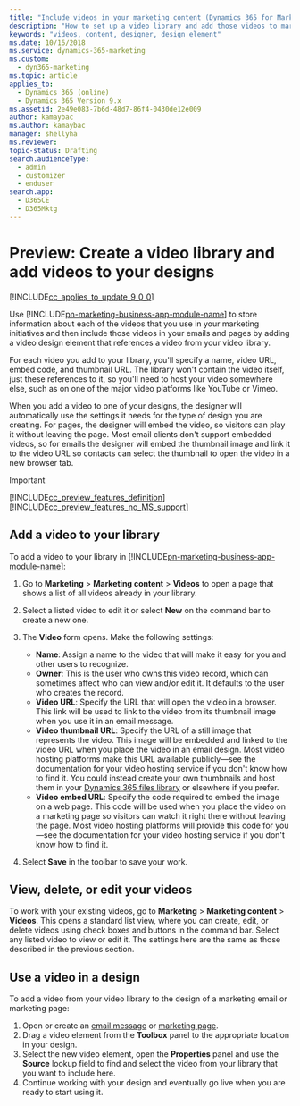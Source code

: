 ```yaml
---
title: "Include videos in your marketing content (Dynamics 365 for Marketing) | Microsoft Docs"
description: "How to set up a video library and add those videos to marketing emails and pages in Dynamics 365 for Marketing"
keywords: "videos, content, designer, design element"
ms.date: 10/16/2018
ms.service: dynamics-365-marketing
ms.custom: 
  - dyn365-marketing
ms.topic: article
applies_to: 
  - Dynamics 365 (online)
  - Dynamics 365 Version 9.x
ms.assetid: 2e49e083-7b6d-48d7-86f4-0430de12e009
author: kamaybac
ms.author: kamaybac
manager: shellyha
ms.reviewer:
topic-status: Drafting
search.audienceType: 
  - admin
  - customizer
  - enduser
search.app: 
  - D365CE
  - D365Mktg
---
```


# Preview: Create a video library and add videos to your designs

[!INCLUDE[cc_applies_to_update_9_0_0](../includes/cc_applies_to_update_9_0_0.md)]

Use [!INCLUDE[pn-marketing-business-app-module-name](../includes/pn-marketing-business-app-module-name.md)] to store information about each of the videos that you use in your marketing initiatives and then include those videos in your emails and pages by adding a video design element that references a video from your video library.

For each video you add to your library, you'll specify a name, video URL, embed code, and thumbnail URL. The library won't contain the video itself, just these references to it, so you'll need to host your video somewhere else, such as on one of the major video platforms like YouTube or Vimeo.

When you add a video to one of your designs, the designer will automatically use the settings it needs for the type of design you are creating. For pages, the designer will embed the video, so visitors can play it without leaving the page. Most email clients don't support embedded videos, so for emails the designer will embed the thumbnail image and link it to the video URL so contacts can select the thumbnail to open the video in a new browser tab.

> [!IMPORTANT]
> [!INCLUDE[cc_preview_features_definition](../includes/cc-preview-features-definition.md)]
> [!INCLUDE[cc_preview_features_no_MS_support](../includes/cc-preview-features-no-ms-support.md)]  

## Add a video to your library

To add a video to your library in [!INCLUDE[pn-marketing-business-app-module-name](../includes/pn-marketing-business-app-module-name.md)]:

1. Go to **Marketing** > **Marketing content** > **Videos** to open a page that shows a list of all videos already in your library.

1. Select a listed video to edit it or select **New** on the command bar to create a new one.

1. The **Video** form opens. Make the following settings:

    - **Name**: Assign a name to the video that will make it easy for you and other users to recognize.
    - **Owner**: This is the user who owns this video record, which can sometimes affect who can view and/or edit it. It defaults to the user who creates the record.
    - **Video URL**: Specify the URL that will open the video in a browser. This link will be used to link to the video from its thumbnail image when you use it in an email message.
    - **Video thumbnail URL**: Specify the URL of a still image that represents the video. This image will be embedded and linked to the video URL when you place the video in an email design. Most video hosting platforms make this URL available publicly&mdash;see the documentation for your video hosting service if you don't know how to find it. You could instead create your own thumbnails and host them in your [Dynamics 365 files library](upload-images-files.md) or elsewhere if you prefer.
    - **Video embed URL**: Specify the code required to embed the image on a web page. This code will be used when you place the video on a marketing page so visitors can watch it right there without leaving the page. Most video hosting platforms will provide this code for you&mdash;see the documentation for your video hosting service if you don't know how to find it.

1. Select **Save** in the toolbar to save your work.

## View, delete, or edit your videos

To work with your existing videos, go to **Marketing** > **Marketing content** > **Videos**. This opens a standard list view, where you can create, edit, or delete videos using check boxes and buttons in the command bar. Select any listed video to view or edit it. The settings here are the same as those described in the previous section.

## Use a video in a design

To add a video from your video library to the design of a marketing email or marketing page:

1. Open or create an [email message](prepare-marketing-emails.md) or [marketing page](create-deploy-marketing-pages.md).
2. Drag a video element from the **Toolbox** panel to the appropriate location in your design.
3. Select the new video element, open the **Properties** panel and use the **Source** lookup field to find and select the video from your library that you want to include here.
4. Continue working with your design and eventually go live when you are ready to start using it.
